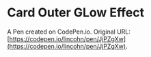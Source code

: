 # Card Outer GLow Effect

A Pen created on CodePen.io. Original URL: [https://codepen.io/lincohn/pen/JjPZgXw](https://codepen.io/lincohn/pen/JjPZgXw).

